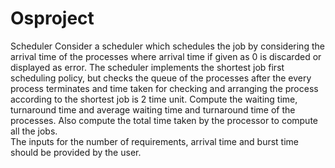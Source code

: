 # Osproject
Scheduler
Consider a scheduler which schedules the job by considering the arrival time of the processes where arrival
time if given as 0 is discarded or displayed as error. The scheduler implements the shortest job first scheduling policy, 
but checks the queue of the processes after the every process terminates and time taken for checking and arranging the 
process according to the shortest job is 2 time unit. Compute the waiting time,
turnaround time and average waiting time and turnaround time of the processes.
Also compute the total time taken by the processor to compute all the jobs.  
The inputs for the number of requirements, arrival time and burst time should be provided by the user. 
